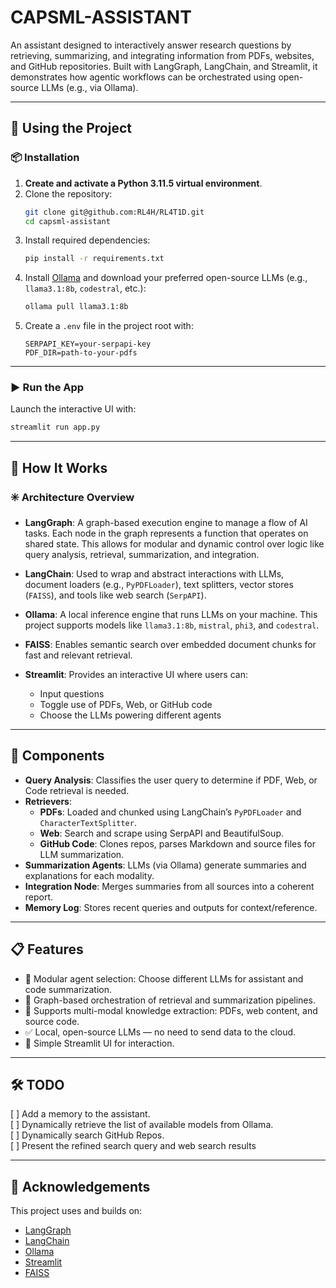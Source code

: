 &#x20;&#x20;

# CAPSML-ASSISTANT

An assistant designed to interactively answer research questions by retrieving, summarizing, and integrating information from PDFs, websites, and GitHub repositories. Built with LangGraph, LangChain, and Streamlit, it demonstrates how agentic workflows can be orchestrated using open-source LLMs (e.g., via Ollama).

---

## 🚀 Using the Project

### 📦 Installation

1. **Create and activate a Python 3.11.5 virtual environment**.
2. Clone the repository:
   ```bash
   git clone git@github.com:RL4H/RL4T1D.git
   cd capsml-assistant
   ```
3. Install required dependencies:
   ```bash
   pip install -r requirements.txt
   ```
4. Install [Ollama](https://ollama.com) and download your preferred open-source LLMs (e.g., `llama3.1:8b`, `codestral`, etc.):
   ```bash
   ollama pull llama3.1:8b
   ```
5. Create a `.env` file in the project root with:
   ```env
   SERPAPI_KEY=your-serpapi-key
   PDF_DIR=path-to-your-pdfs
   ```

---

### ▶️ Run the App

Launch the interactive UI with:

```bash
streamlit run app.py
```

---

## 🧠 How It Works

### ✳️ Architecture Overview

- **LangGraph**: A graph-based execution engine to manage a flow of AI tasks. Each node in the graph represents a function that operates on shared state. This allows for modular and dynamic control over logic like query analysis, retrieval, summarization, and integration.

- **LangChain**: Used to wrap and abstract interactions with LLMs, document loaders (e.g., `PyPDFLoader`), text splitters, vector stores (`FAISS`), and tools like web search (`SerpAPI`).

- **Ollama**: A local inference engine that runs LLMs on your machine. This project supports models like `llama3.1:8b`, `mistral`, `phi3`, and `codestral`.

- **FAISS**: Enables semantic search over embedded document chunks for fast and relevant retrieval.

- **Streamlit**: Provides an interactive UI where users can:

  - Input questions
  - Toggle use of PDFs, Web, or GitHub code
  - Choose the LLMs powering different agents

---

## 🔧 Components

- **Query Analysis**: Classifies the user query to determine if PDF, Web, or Code retrieval is needed.
- **Retrievers**:
  - **PDFs**: Loaded and chunked using LangChain’s `PyPDFLoader` and `CharacterTextSplitter`.
  - **Web**: Search and scrape using SerpAPI and BeautifulSoup.
  - **GitHub Code**: Clones repos, parses Markdown and source files for LLM summarization.
- **Summarization Agents**: LLMs (via Ollama) generate summaries and explanations for each modality.
- **Integration Node**: Merges summaries from all sources into a coherent report.
- **Memory Log**: Stores recent queries and outputs for context/reference.

---

## 📋 Features

- 🔀 Modular agent selection: Choose different LLMs for assistant and code summarization.
- 🧠 Graph-based orchestration of retrieval and summarization pipelines.
- 📎 Supports multi-modal knowledge extraction: PDFs, web content, and source code.
- ✅ Local, open-source LLMs — no need to send data to the cloud.
- 💽 Simple Streamlit UI for interaction.

---

## 🛠️ TODO

[ ]  Add a memory to the assistant. <br>
[ ]  Dynamically retrieve the list of available models from Ollama. <br>
[ ]  Dynamically search GitHub Repos. <br>
[ ]  Present the refined search query and web search results<br>

---

## 👥 Acknowledgements

This project uses and builds on:

- [LangGraph](https://github.com/langchain-ai/langgraph)
- [LangChain](https://www.langchain.com/)
- [Ollama](https://www.ollama.com/)
- [Streamlit](https://streamlit.io/)
- [FAISS](https://github.com/facebookresearch/faiss)

